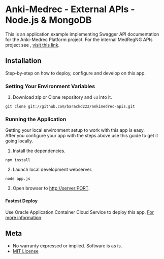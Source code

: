# Anki-Medrec - External APIs - Node.js & MongoDB

This is an application example implementing Swagger API documentation for the Anki-Medrec Platform project.  For the internal MedRegNG APIs project see , [visit this link](http://anki.medrec.oracleau.cloud).


## Installation

Step-by-step on how to deploy, configure and develop on this app.


### Setting Your Environment Variables

1. Download zip or Clone repository and `cd` into it.

```
git clone git://github.com/barackd222/ankimedrec-apis.git
```

### Running the Application

Getting your local environment setup to work with this app is easy.  
After you configure your app with the steps above use this guide to
get it going locally.

1. Install the dependencies.

```
npm install
```

2. Launch local development webserver.

```
node app.js
```

3. Open browser to [http://server:PORT](http://server:PORT).


### 
#### Fastest Deploy

Use Oracle Application Container Cloud Service to deploy this app. [For more information](https://cloud.oracle.com/acc).

### 

## Meta

* No warranty expressed or implied.  Software is as is.
* [MIT License](http://www.opensource.org/licenses/mit-license.html)

